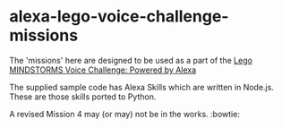 # alexa-lego-voice-challenge-missions

The 'missions' here are designed to be used as a part of the [Lego MINDSTORMS Voice Challenge: Powered by Alexa](https://www.hackster.io/contests/alexa-lego-voice-challenge)

The supplied sample code has Alexa Skills which are written in Node.js. These are those skills ported to Python.

A revised Mission 4 may (or may) not be in the works. :bowtie:
